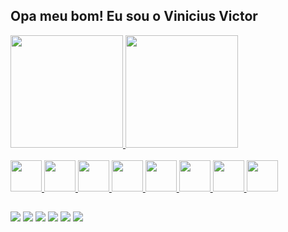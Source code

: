 ## Opa meu bom! Eu sou o Vinicius Victor 

<div>
  <a href="https://github.com/viniyyyyy">
    <img height="180" src="https://github-readme-stats.vercel.app/api?username=viniyyyyy&theme=codeSTACKr&show_icons=true"/>
    <img height="180" src="https://github-readme-stats.vercel.app/api/top-langs/?username=viniyyyyy&theme=codeSTACKr&layout=compact"/>
</div>

<div style="display: inline_block"><br>
  <img aling="center" height="50" widht="50" src="https://cdn.jsdelivr.net/gh/devicons/devicon/icons/canva/canva-original.svg" />
  <img aling="center" height="50" widht="50" src="https://cdn.jsdelivr.net/gh/devicons/devicon/icons/css3/css3-original.svg" />
  <img aling="center" height="50" widht="50" src="https://cdn.jsdelivr.net/gh/devicons/devicon/icons/html5/html5-original.svg" />
  <img aling="center" height="50" widht="50" src="https://cdn.jsdelivr.net/gh/devicons/devicon/icons/javascript/javascript-original.svg" />
  <img aling="center" height="50" widht="50" src="https://cdn.jsdelivr.net/gh/devicons/devicon/icons/typescript/typescript-original.svg" />
  <img aling="center" height="50" widht="50" src="https://cdn.jsdelivr.net/gh/devicons/devicon/icons/php/php-original.svg" />
  <img aling="center" height="50" widht="50" src="https://cdn.jsdelivr.net/gh/devicons/devicon/icons/python/python-original.svg" />
  <img aling="center" height="50" widht="50" src="https://cdn.jsdelivr.net/gh/devicons/devicon/icons/mysql/mysql-original-wordmark.svg" />
</div>
          
##

<div>
  <a>
    <img src="https://img.shields.io/badge/Gmail-D14836?style=for-the-badge&logo=gmail&logoColor=white"/>
  </a>
  <a>
    <img src="https://img.shields.io/badge/WhatsApp-25D366?style=for-the-badge&logo=whatsapp&logoColor=white"/>
  </a>
  <a>
    <img src="https://img.shields.io/badge/Discord-7289DA?style=for-the-badge&logo=discord&logoColor=white"/>
  </a>
  <a>
    <img src="https://img.shields.io/badge/Instagram-E4405F?style=for-the-badge&logo=instagram&logoColor=white"/>
  </a>
  <a>
    <img src="https://img.shields.io/badge/LinkedIn-0077B5?style=for-the-badge&logo=linkedin&logoColor=white"/>
  </a>
  <a>
    <img src="https://img.shields.io/badge/Twitter-1DA1F2?style=for-the-badge&logo=twitter&logoColor=white"/>
  </a>
</div>
